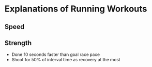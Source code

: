 # Explanations of Running Workouts

## Speed

## Strength
- Done 10 seconds faster than goal race pace
- Shoot for 50% of interval time as recovery at the most